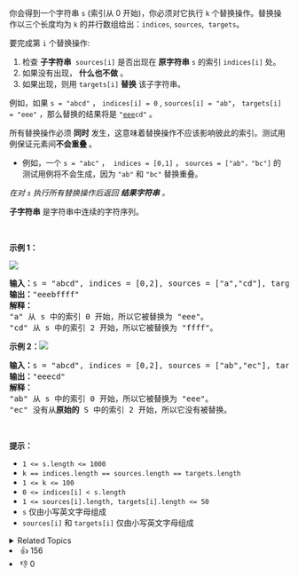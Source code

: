 <p>你会得到一个字符串 <code>s</code>&nbsp;(索引从 0 开始)，你必须对它执行 <code>k</code> 个替换操作。替换操作以三个长度均为 <code>k</code> 的并行数组给出：<code>indices</code>,&nbsp;<code>sources</code>,&nbsp;&nbsp;<code>targets</code>。</p>

<p>要完成第 <code>i</code> 个替换操作:</p>

<ol> 
 <li>检查 <strong>子字符串</strong> &nbsp;<code>sources[i]</code>&nbsp;是否出现在 <strong>原字符串</strong> <code>s</code> 的索引&nbsp;<code>indices[i]</code>&nbsp;处。</li> 
 <li>如果没有出现，&nbsp;<strong>什么也不做</strong>&nbsp;。</li> 
 <li>如果出现，则用&nbsp;<code>targets[i]</code>&nbsp;<strong>替换</strong>&nbsp;该子字符串。</li> 
</ol>

<p>例如，如果 <code>s = "abcd"</code>&nbsp;，&nbsp;<code>indices[i] = 0</code> ,&nbsp;<code>sources[i] = "ab"</code>， <code>targets[i] = "eee"</code> ，那么替换的结果将是 <code>"<u>eee</u>cd"</code> 。</p>

<p>所有替换操作必须 <strong>同时</strong> 发生，这意味着替换操作不应该影响彼此的索引。测试用例保证元素间<strong>不会重叠 </strong>。</p>

<ul> 
 <li>例如，一个 <code>s = "abc"</code> ，&nbsp; <code>indices = [0,1]</code> ， <code>sources = ["ab"，"bc"]</code>&nbsp;的测试用例将不会生成，因为 <code>"ab"</code> 和 <code>"bc"</code> 替换重叠。</li> 
</ul>

<p><em>在对 <code>s</code>&nbsp;执行所有替换操作后返回 <strong>结果字符串</strong> 。</em></p>

<p><strong>子字符串</strong> 是字符串中连续的字符序列。</p>

<p>&nbsp;</p>

<p><strong>示例 1：</strong></p>

<p><img src="https://assets.leetcode.com/uploads/2021/06/12/833-ex1.png" /></p>

<pre>
<strong>输入：</strong>s = "abcd", indices = [0,2], sources = ["a","cd"], targets = ["eee","ffff"]
<strong>输出：</strong>"eeebffff"
<strong>解释：
</strong>"a" 从 s 中的索引 0 开始，所以它被替换为 "eee"。
"cd" 从 s 中的索引 2 开始，所以它被替换为 "ffff"。
</pre>

<p><strong>示例 2：</strong><img src="https://assets.leetcode.com/uploads/2021/06/12/833-ex2-1.png" /></p>

<pre>
<strong>输入：</strong>s = "abcd", indices = [0,2], sources = ["ab","ec"], targets = ["eee","ffff"]
<strong>输出：</strong>"eeecd"
<strong>解释：
</strong>"ab" 从 s 中的索引 0 开始，所以它被替换为 "eee"。
"ec" 没有从<strong>原始的</strong> S 中的索引 2 开始，所以它没有被替换。
</pre>

<p>&nbsp;</p>

<p><strong>提示：</strong></p>

<ul> 
 <li><code>1 &lt;= s.length &lt;= 1000</code></li> 
 <li><code>k == indices.length == sources.length == targets.length</code></li> 
 <li><code>1 &lt;= k &lt;= 100</code></li> 
 <li><code>0 &lt;= indices[i] &lt; s.length</code></li> 
 <li><code>1 &lt;= sources[i].length, targets[i].length &lt;= 50</code></li> 
 <li><code>s</code> 仅由小写英文字母组成</li> 
 <li><code>sources[i]</code> 和 <code>targets[i]</code> 仅由小写英文字母组成</li> 
</ul>

<div><details><summary>Related Topics</summary><div><li>数组</li><li>字符串</li><li>排序</li></div></details></div>
<div><li>👍 156</li><li>👎 0</li></div>